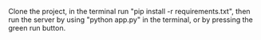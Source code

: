 Clone the project, in the terminal run "pip install -r requirements.txt", then run the server by using "python app.py" in the terminal, or by pressing the green run button.
